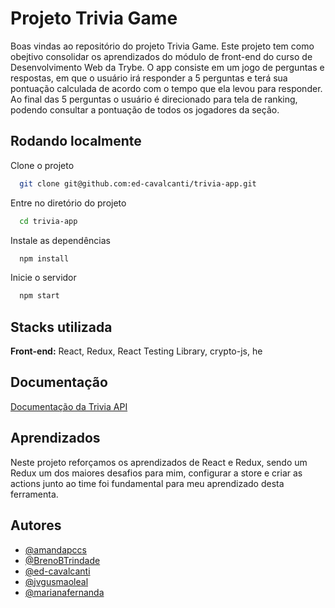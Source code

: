 
# Projeto Trivia Game

Boas vindas ao repositório do projeto Trivia Game. Este projeto tem como obejtivo consolidar os aprendizados do módulo de front-end do curso de
Desenvolvimento Web da Trybe. O app consiste em um jogo de perguntas e respostas, em que o usuário
irá responder a 5 perguntas e terá sua pontuação calculada de acordo com o tempo que ela levou para responder. Ao final das 5 perguntas
o usuário é direcionado para tela de ranking, podendo consultar a pontuação de todos os jogadores da seção.

## Rodando localmente

Clone o projeto

```bash
  git clone git@github.com:ed-cavalcanti/trivia-app.git
```

Entre no diretório do projeto

```bash
  cd trivia-app
```

Instale as dependências

```bash
  npm install
```

Inicie o servidor

```bash
  npm start
```


## Stacks utilizada

**Front-end:** React, Redux, React Testing Library, crypto-js, he


## Documentação

[Documentação da Trivia API](https://opentdb.com/)


## Aprendizados

Neste projeto reforçamos os aprendizados de React e Redux, sendo um Redux um dos maiores desafios para mim, configurar a store e criar as actions junto ao time foi fundamental para meu aprendizado desta ferramenta.


## Autores

- [@amandapccs](https://github.com/amandapccs)
- [@BrenoBTrindade](https://github.com/BrenoBTrindade)
- [@ed-cavalcanti](https://github.com/ed-cavalcanti)
- [@jvgusmaoleal](https://github.com/jvgusmaoleal)
- [@marianafernanda](https://github.com/marianafernanda)
